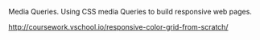 Media Queries. Using CSS media Queries to build responsive web pages.

http://coursework.vschool.io/responsive-color-grid-from-scratch/
